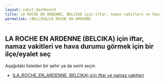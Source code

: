 ```yaml
---
layout: vakit_dashboard
title: LA ROCHE EN ARDENNE, BELCIKA için iftar, namaz vakitleri ve hava durumu - ilçe/eyalet seç
permalink: /BELCIKA/LA ROCHE EN ARDENNE
---
```


## LA ROCHE EN ARDENNE (BELCIKA) için iftar, namaz vakitleri ve hava durumu  görmek için bir ilçe/eyalet seç

Aşağıdaki listeden bir şehir ya da semt seçin

* [ (LA_ROCHE_EN_ARDENNE, BELCIKA) için iftar ve namaz vakitleri](/BELCIKA/LA_ROCHE_EN_ARDENNE/)

<script type="text/javascript">
  var GLOBAL_COUNTRY = 'BELCIKA';
  var GLOBAL_CITY = 'LA ROCHE EN ARDENNE';
  var GLOBAL_STATE = 'LA ROCHE EN ARDENNE';
</script>
